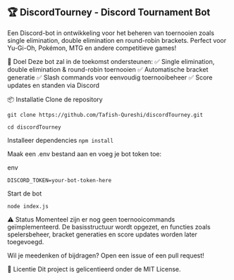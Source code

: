 ## 🏆 DiscordTourney - Discord Tournament Bot
Een Discord-bot in ontwikkeling voor het beheren van toernooien zoals single elimination, double elimination en round-robin brackets. Perfect voor Yu-Gi-Oh, Pokémon, MTG en andere competitieve games!

🚀 Doel
Deze bot zal in de toekomst ondersteunen:
✅ Single elimination, double elimination & round-robin toernooien
✅ Automatische bracket generatie
✅ Slash commands voor eenvoudig toernooibeheer
✅ Score updates en standen via Discord

📦 Installatie
Clone de repository

```git clone https://github.com/Tafish-Qureshi/discordTourney.git```

``` cd discordTourney ```

Installeer dependencies
```npm install```

Maak een .env bestand aan en voeg je bot token toe:

env

```DISCORD_TOKEN=your-bot-token-here```

Start de bot

```node index.js```


⚠️ Status
Momenteel zijn er nog geen toernooicommands geïmplementeerd. De basisstructuur wordt opgezet, en functies zoals spelersbeheer, bracket generaties en score updates worden later toegevoegd.

Wil je meedenken of bijdragen? Open een issue of een pull request!

📜 Licentie
Dit project is gelicentieerd onder de MIT License.

